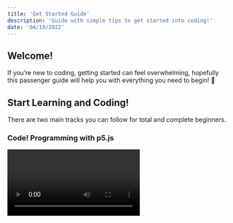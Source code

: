 ```yaml
---
title: 'Get Started Guide'
description: 'Guide with simple tips to get started into coding!'
date: '04/19/2022'
---
```


## Welcome!

If you’re new to coding, getting started can feel overwhelming, hopefully this passenger guide will help you with everything you need to begin! 💖

## Start Learning and Coding!

There are two main tracks you can follow for total and complete beginners.

### Code! Programming with p5.js

<Video videoId="HerCR8bw_GE" listId="PLRqwX-V7Uu6Zy51Q-x9tMWIv9cueOFTFA"/>

The [Code! Programming with p5.js Track](/tracks/code-programming-with-p5-js) focuses on the fundamentals of computer programming (variables, conditionals, iteration, functions & objects) with JavaScript.

### Learning Processing

<Video videoId="2VLaIr5Ckbs" list="PLzJbM9-DyOZyMZzVda3HaWviHqfPiYN7e"/>

The [Learning Processing Track](https://youtube.com/playlist?list=PLzJbM9-DyOZyMZzVda3HaWviHqfPiYN7e) was recorded over 10 years ago in 2012 (!!) but the concepts and syntax remain the same today. It follows the textbook [Learning Processing](http://learningprocessing.com/) to walk you through all the basics of coding in Java with Processing.

## Languages

<Video videoId="AmlAiKsiy0o" listId="PLRqwX-V7Uu6Z1JcqC1iG1oEsJrLX1IK5L" />

In almost all of the videos, you’ll find me using [Processing](https://processing.org/) or [p5.js](http://p5js.org/). Processing is a software sketchbook and language (built on top of Java) for learning how to code within the context of the visual arts. p5.js is a JavaScript library that comes with a friendly online web editor for creative coding. Both projects are maintained by [The Processing Foundation](https://processingfoundation.org/).

If you are interested in learning web development, p5.js is a way to get started with the very basics of JavaScript which will lead you into doing more with HTML (the markup language that defines the structure of a web page) and CSS (a language that defines the style and look of a web page).

## Tools

<Video videoId="gJa6wri8YNQ" listId="PLRqwX-V7Uu6Zu_uqEA6NqhLzKLACwU74X"/>

For a beginner, I recommend the [p5.js web editor](https://editor.p5js.org/), it’s probably the most used coding environment! You can also explore a downloadable text editor like [Visual Studio Code](https://code.visualstudio.com/). I cover all of these elements in [my 2018 workflow series](/tracks/2018-workflow). If you are using Processing, it comes [with its own development environment](https://processing.org/download)! There are many text editors out there – feel free to use whichever makes your coding experience comfortable!

## Version Control

Working with “version control” software (like [git](https://git-scm.com/)) and collaborating on platforms like [GitHub](https://github.com/) can be a confusing and intimidating experience when you are first beginning! It’s not something you need to learn immediately, you can stick with p5.js and the basics of coding for quite some time first!

When you have some code you want to share or publish online outside of the web editor, you’ll want to consider signing up for a GitHub account and learning the basics of version control. You can use this website ([all of the source code and content is on GitHub](https://github.com/designsystemsinternational/thecodingtrain.com)) as a place for you to learn!

<Video videoId="BCQHnlnPusY" listId="PLRqwX-V7Uu6ZF9C0YMKuns9sLDzK6zoiV" />

To learn more, take a ride on the [“Git and GitHub for Poets” track](https://youtube.com/playlist?list=PLRqwX-V7Uu6Zu_uqEA6NqhLzKLACwU74X). This series is a primer on version control and the difference between git software and the GitHub website.

The videos in cover terminology like branch, fork, merge, pull, push, and remote. There’s even [a friendly “playground repository”](https://github.com/CodingTrain/Rainbow-Poem) for you to make your first pull request!

<Video videoId="_sLgRBrZh6o" listId="PLRqwX-V7Uu6Zu_uqEA6NqhLzKLACwU74X"/>

You can also learn more about how I integrate git into my workflow in [my 2018 workflow series](/tracks/2018-workflow).
